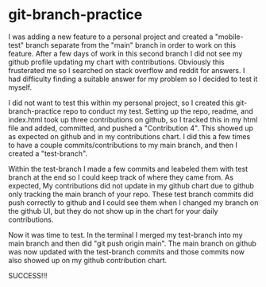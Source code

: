 # git-branch-practice

I was adding a new feature to a personal project and created a "mobile-test" branch separate from the "main" branch in order to work on this feature. After a few days of work in this second branch I did not see my github profile updating my chart with contributions. Obviously this frusterated me so I searched on stack overflow and reddit for answers. I had difficulty finding a suitable answer for my problem so I decided to test it myself.

I did not want to test this within my personal project, so I created this git-branch-practice repo to conduct my test. Setting up the repo, readme, and index.html took up three contributions on github, so I tracked this in my html file and added, committed, and pushed a "Contribution 4". This showed up as expected on github and in my contributions chart. I did this a few times to have a couple commits/contributions to my main branch, and then I created a "test-branch".

Within the test-branch I made a few commits and leabeled them with test branch at the end so I could keep track of where they came from. As expected, My contributions did not update in my github chart due to github only tracking the main branch of your repo. These test branch commits did push correctly to github and I could see them when I changed my branch on the github UI, but they do not show up in the chart for your daily contributions. 

Now it was time to test. In the terminal I merged my test-branch into my main branch and then did "git push origin main". The main branch on github was now updated with the test-branch commits and those commits now also showed up on my github contribution chart. 

SUCCESS!!!

